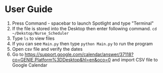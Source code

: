 # User Guide
1. Press Command - spacebar to launch Spotlight and type "Terminal"
2. If the file is stored into the Desktop then enter following command. `cd ~/Dekstop/Nurse_Scheduler`
3. Type `ls` to view files
4. If you can see `Main.py` then type `python Main.py` to run the program
5. Open csv file and verify the dates
6. Go to https://support.google.com/calendar/answer/37118?co=GENIE.Platform%3DDesktop&hl=en&oco=0 and import CSV file to Google Calendar
